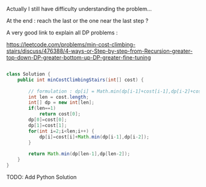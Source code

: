 
Actually I still have difficulty understanding the problem...

At the end : reach the last or the one near the last step ?

A very good link to explain all DP problems :

https://leetcode.com/problems/min-cost-climbing-stairs/discuss/476388/4-ways-or-Step-by-step-from-Recursion-greater-top-down-DP-greater-bottom-up-DP-greater-fine-tuning

```Java

class Solution {
    public int minCostClimbingStairs(int[] cost) {
        
        // formulation : dp[i] = Math.min(dp[i-1]+cost[i-1],dp[i-2]+cost[i-2])
        int len = cost.length;
        int[] dp = new int[len];
        if(len==1)
            return cost[0];
        dp[0]=cost[0];
        dp[1]=cost[1];
        for(int i=2;i<len;i++) {
            dp[i]=cost[i]+Math.min(dp[i-1],dp[i-2]);  
        }
        
        return Math.min(dp[len-1],dp[len-2]);
    }
}

```


TODO: Add Python Solution